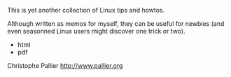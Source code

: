 This is yet another collection of Linux tips and howtos.

Although written as memos for myself, they can be useful for newbies (and even seasonned Linux users might discover one trick or two).

* html
* pdf 

Christophe Pallier <http://www.pallier.org>



